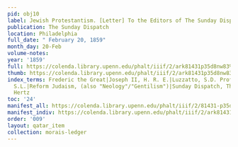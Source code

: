 ```yaml
---
pid: obj10
label: Jewish Protestantism. [Letter] To the Editors of The Sunday Dispatch.
publication: The Sunday Dispatch
location: Philadelphia
full_date: " February 20, 1859"
month_day: 20-Feb
volume-notes:
year: '1859'
full: https://colenda.library.upenn.edu/phalt/iiif/2/ark81431p35d8nw83%2FSHA256E-s7910149--9d7596bb0ef6a27eb627c9157a26aa42ba6f73f6a0c39797699e8c26251efe96.jpeg/full/3500,/0/default.jpg
thumb: https://colenda.library.upenn.edu/phalt/iiif/2/ark81431p35d8nw83%2FSHA256E-s7910149--9d7596bb0ef6a27eb627c9157a26aa42ba6f73f6a0c39797699e8c26251efe96.jpeg/full/!200,200/0/default.jpg
index_terms: Frederic the Great|Joseph II, H. R. E.|Luzzatto, S.D. Prof.|Rapoport,
  S.L.|Reform Judaism, (also "Neology"/"Gentilism")|Sunday Dispatch, The|Wessely,
  Hertz
toc: '24'
manifest_all: https://colenda.library.upenn.edu/phalt/iiif/2/81431-p35d8nw83/manifest
manifest_indiv: https://colenda.library.upenn.edu/phalt/iiif/2/ark81431p35d8nw83%2FSHA256E-s7910149--9d7596bb0ef6a27eb627c9157a26aa42ba6f73f6a0c39797699e8c26251efe96.jpeg
order: '009'
layout: qatar_item
collection: morais-ledger
---
```

